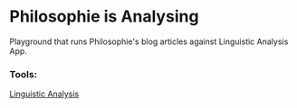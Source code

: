 # Philosophie is Analysing

Playground that runs Philosophie's blog articles against Linguistic Analysis App.

### Tools:

[Linguistic Analysis](https://linguistic-analysis.herokuapp.com/)
